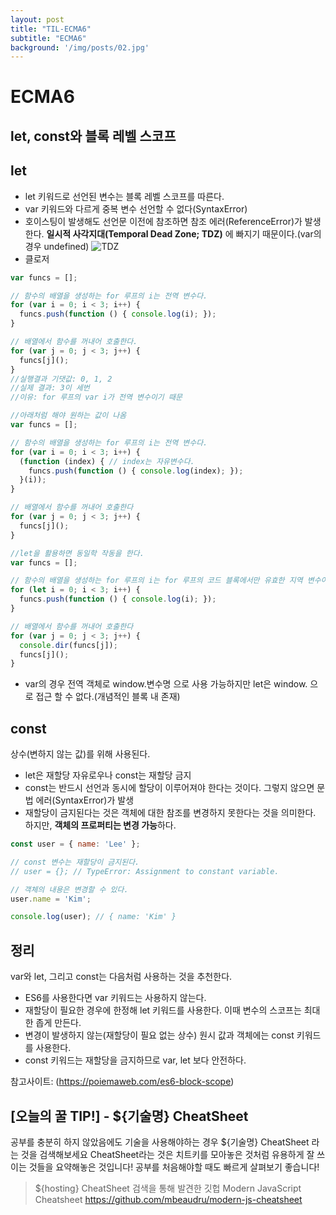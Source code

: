 ```yaml
---
layout: post
title: "TIL-ECMA6"
subtitle: "ECMA6"
background: '/img/posts/02.jpg'
---
```


# ECMA6

## let, const와 블록 레벨 스코프
## let
- let 키워드로 선언된 변수는 블록 레벨 스코프를 따른다.
- var 키워드와 다르게 중복 변수 선언할 수 없다(SyntaxError)
- 호이스팅이 발생해도 선언문 이전에 참조하면 참조 에러(ReferenceError)가 발생한다. **일시적 사각지대(Temporal Dead Zone; TDZ)** 에 빠지기 때문이다.(var의 경우 undefined)
![TDZ](https://poiemaweb.com/img/let-lifecycle.png)
- 클로저

```JAVASCRIPT
var funcs = [];

// 함수의 배열을 생성하는 for 루프의 i는 전역 변수다.
for (var i = 0; i < 3; i++) {
  funcs.push(function () { console.log(i); });
}

// 배열에서 함수를 꺼내어 호출한다.
for (var j = 0; j < 3; j++) {
  funcs[j]();
}
//실행결과 기댓값: 0, 1, 2
//실제 결과: 3이 세번
//이유: for 루프의 var i가 전역 변수이기 때문
```
```JAVASCRIPT
//아래처럼 해야 원하는 값이 나옴
var funcs = [];

// 함수의 배열을 생성하는 for 루프의 i는 전역 변수다.
for (var i = 0; i < 3; i++) {
  (function (index) { // index는 자유변수다.
    funcs.push(function () { console.log(index); });
  }(i));
}

// 배열에서 함수를 꺼내어 호출한다
for (var j = 0; j < 3; j++) {
  funcs[j]();
}
```

```JAVASCRIPT
//let을 활용하면 동일학 작동을 한다.
var funcs = [];

// 함수의 배열을 생성하는 for 루프의 i는 for 루프의 코드 블록에서만 유효한 지역 변수이면서 자유 변수이다.
for (let i = 0; i < 3; i++) {
  funcs.push(function () { console.log(i); });
}

// 배열에서 함수를 꺼내어 호출한다
for (var j = 0; j < 3; j++) {
  console.dir(funcs[j]);
  funcs[j]();
}
```
- var의 경우 전역 객체로 window.변수명 으로 사용 가능하지만 let은 window. 으로 접근 할 수 없다.(개념적인 블록 내 존재)

## const
상수(변하지 않는 값)를 위해 사용된다.
- let은 재할당 자유로우나 const는 재할당 금지
- const는 반드시 선언과 동시에 할당이 이루어져야 한다는 것이다. 그렇지 않으면 문법 에러(SyntaxError)가 발생
- 재할당이 금지된다는 것은 객체에 대한 참조를 변경하지 못한다는 것을 의미한다. 하지만, **객체의 프로퍼티는 변경 가능**하다.

```JAVASCRIPT
const user = { name: 'Lee' };

// const 변수는 재할당이 금지된다.
// user = {}; // TypeError: Assignment to constant variable.

// 객체의 내용은 변경할 수 있다.
user.name = 'Kim';

console.log(user); // { name: 'Kim' }
```

## 정리

var와 let, 그리고 const는 다음처럼 사용하는 것을 추천한다.

- ES6를 사용한다면 var 키워드는 사용하지 않는다.
- 재할당이 필요한 경우에 한정해 let 키워드를 사용한다. 이때 변수의 스코프는 최대한 좁게 만든다.
- 변경이 발생하지 않는(재할당이 필요 없는 상수) 원시 값과 객체에는 const 키워드를 사용한다.
- const 키워드는 재할당을 금지하므로 var, let 보다 안전하다.

참고사이트: (https://poiemaweb.com/es6-block-scope)


## [오늘의 꿀 TIP!] - ${기술명} CheatSheet
공부를 충분히 하지 않았음에도 기술을 사용해야하는 경우
${기술명} CheatSheet 라는 것을 검색해보세요
CheatSheet라는 것은 치트키를 모아놓은 것처럼
유용하게 잘 쓰이는 것들을 요약해놓은 것입니다!
공부를 처음해야할 때도 빠르게 살펴보기 좋습니다!
> ${hosting} CheatSheet 검색을 통해 발견한 깃헙
Modern JavaScript Cheatsheet
https://github.com/mbeaudru/modern-js-cheatsheet